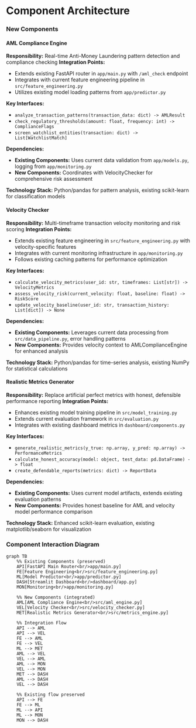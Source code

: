 # Component Architecture

### New Components

#### AML Compliance Engine

**Responsibility:** Real-time Anti-Money Laundering pattern detection and compliance checking
**Integration Points:** 
- Extends existing FastAPI router in `app/main.py` with `/aml_check` endpoint
- Integrates with current feature engineering pipeline in `src/feature_engineering.py`
- Utilizes existing model loading patterns from `app/predictor.py`

**Key Interfaces:**
- `analyze_transaction_patterns(transaction_data: dict) -> AMLResult`
- `check_regulatory_thresholds(amount: float, frequency: int) -> ComplianceFlags`
- `screen_watchlist_entities(transaction: dict) -> List[WatchlistMatch]`

**Dependencies:**
- **Existing Components:** Uses current data validation from `app/models.py`, logging from `app/monitoring.py`
- **New Components:** Coordinates with VelocityChecker for comprehensive risk assessment

**Technology Stack:** Python/pandas for pattern analysis, existing scikit-learn for classification models

#### Velocity Checker

**Responsibility:** Multi-timeframe transaction velocity monitoring and risk scoring
**Integration Points:**
- Extends existing feature engineering in `src/feature_engineering.py` with velocity-specific features
- Integrates with current monitoring infrastructure in `app/monitoring.py`
- Follows existing caching patterns for performance optimization

**Key Interfaces:**
- `calculate_velocity_metrics(user_id: str, timeframes: List[str]) -> VelocityMetrics`
- `assess_velocity_risk(current_velocity: float, baseline: float) -> RiskScore`
- `update_velocity_baseline(user_id: str, transaction_history: List[dict]) -> None`

**Dependencies:**
- **Existing Components:** Leverages current data processing from `src/data_pipeline.py`, error handling patterns
- **New Components:** Provides velocity context to AMLComplianceEngine for enhanced analysis

**Technology Stack:** Python/pandas for time-series analysis, existing NumPy for statistical calculations

#### Realistic Metrics Generator

**Responsibility:** Replace artificial perfect metrics with honest, defensible performance reporting
**Integration Points:**
- Enhances existing model training pipeline in `src/model_training.py`
- Extends current evaluation framework in `src/evaluation.py`
- Integrates with existing dashboard metrics in `dashboard/components.py`

**Key Interfaces:**
- `generate_realistic_metrics(y_true: np.array, y_pred: np.array) -> PerformanceMetrics`
- `calculate_honest_accuracy(model: object, test_data: pd.DataFrame) -> float`
- `create_defendable_reports(metrics: dict) -> ReportData`

**Dependencies:**
- **Existing Components:** Uses current model artifacts, extends existing evaluation patterns
- **New Components:** Provides honest baseline for AML and velocity model performance comparison

**Technology Stack:** Enhanced scikit-learn evaluation, existing matplotlib/seaborn for visualization

### Component Interaction Diagram

```mermaid
graph TB
    %% Existing Components (preserved)
    API[FastAPI Main Router<br/>app/main.py]
    FE[Feature Engineering<br/>src/feature_engineering.py]
    ML[Model Predictor<br/>app/predictor.py]
    DASH[Streamlit Dashboard<br/>dashboard/app.py]
    MON[Monitoring<br/>app/monitoring.py]
    
    %% New Components (integrated)
    AML[AML Compliance Engine<br/>src/aml_engine.py]
    VEL[Velocity Checker<br/>src/velocity_checker.py]
    MET[Realistic Metrics Generator<br/>src/metrics_engine.py]
    
    %% Integration Flow
    API --> AML
    API --> VEL
    FE --> AML
    FE --> VEL
    ML --> MET
    AML --> VEL
    VEL --> AML
    AML --> MON
    VEL --> MON
    MET --> DASH
    AML --> DASH
    VEL --> DASH
    
    %% Existing flow preserved
    API --> FE
    FE --> ML
    ML --> API
    ML --> MON
    MON --> DASH
```
